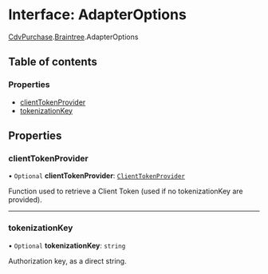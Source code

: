 # Interface: AdapterOptions

[CdvPurchase](../modules/CdvPurchase.md).[Braintree](../modules/CdvPurchase.Braintree.md).AdapterOptions

## Table of contents

### Properties

- [clientTokenProvider](CdvPurchase.Braintree.AdapterOptions.md#clienttokenprovider)
- [tokenizationKey](CdvPurchase.Braintree.AdapterOptions.md#tokenizationkey)

## Properties

### clientTokenProvider

• `Optional` **clientTokenProvider**: [`ClientTokenProvider`](../modules/CdvPurchase.Braintree.md#clienttokenprovider)

Function used to retrieve a Client Token (used if no tokenizationKey are provided).

___

### tokenizationKey

• `Optional` **tokenizationKey**: `string`

Authorization key, as a direct string.
